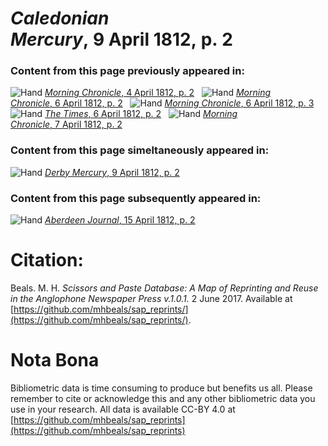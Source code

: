 # *Caledonian Mercury*, 9 April 1812, p. 2  
  
### Content from this page previously appeared in:  
![Hand](http://scissorsandpaste.net/wp-content/uploads/2017/06/smallhandpointer.png) [*Morning Chronicle*, 4 April 1812, p. 2](https://mhbeals.github.io/sap_html/Morning-Chronicle/Morning-Chronicle-4-April-1812-p-2)  
![Hand](http://scissorsandpaste.net/wp-content/uploads/2017/06/smallhandpointer.png) [*Morning Chronicle*, 6 April 1812, p. 2](https://mhbeals.github.io/sap_html/Morning-Chronicle/Morning-Chronicle-6-April-1812-p-2)  
![Hand](http://scissorsandpaste.net/wp-content/uploads/2017/06/smallhandpointer.png) [*Morning Chronicle*, 6 April 1812, p. 3](https://mhbeals.github.io/sap_html/Morning-Chronicle/Morning-Chronicle-6-April-1812-p-3)  
![Hand](http://scissorsandpaste.net/wp-content/uploads/2017/06/smallhandpointer.png) [*The Times*, 6 April 1812, p. 2](https://mhbeals.github.io/sap_html/The-Times/The-Times-6-April-1812-p-2)  
![Hand](http://scissorsandpaste.net/wp-content/uploads/2017/06/smallhandpointer.png) [*Morning Chronicle*, 7 April 1812, p. 2](https://mhbeals.github.io/sap_html/Morning-Chronicle/Morning-Chronicle-7-April-1812-p-2)  
  
### Content from this page simeltaneously appeared in:  
![Hand](http://scissorsandpaste.net/wp-content/uploads/2017/06/smallhandpointer.png) [*Derby Mercury*, 9 April 1812, p. 2](https://mhbeals.github.io/sap_html/Derby-Mercury/Derby-Mercury-9-April-1812-p-2)  
  
### Content from this page subsequently appeared in:  
![Hand](http://scissorsandpaste.net/wp-content/uploads/2017/06/smallhandpointer.png) [*Aberdeen Journal*, 15 April 1812, p. 2](https://mhbeals.github.io/sap_html/Aberdeen-Journal/Aberdeen-Journal-15-April-1812-p-2)  


# Citation: 

Beals. M. H. *Scissors and Paste Database: A Map of Reprinting and Reuse in the Anglophone Newspaper Press v.1.0.1.* 2 June 2017. Available at [https://github.com/mhbeals/sap_reprints/](https://github.com/mhbeals/sap_reprints/). 

# Nota Bona

Bibliometric data is time consuming to produce but benefits us all. Please remember to cite or acknowledge this and any other bibliometric data you use in your research. All data is available CC-BY 4.0 at [https://github.com/mhbeals/sap_reprints](https://github.com/mhbeals/sap_reprints)